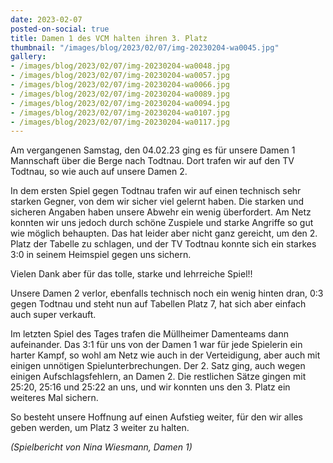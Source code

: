 ```yaml
---
date: 2023-02-07
posted-on-social: true
title: Damen 1 des VCM halten ihren 3. Platz
thumbnail: "/images/blog/2023/02/07/img-20230204-wa0045.jpg"
gallery:
- /images/blog/2023/02/07/img-20230204-wa0048.jpg
- /images/blog/2023/02/07/img-20230204-wa0057.jpg
- /images/blog/2023/02/07/img-20230204-wa0066.jpg
- /images/blog/2023/02/07/img-20230204-wa0089.jpg
- /images/blog/2023/02/07/img-20230204-wa0094.jpg
- /images/blog/2023/02/07/img-20230204-wa0107.jpg
- /images/blog/2023/02/07/img-20230204-wa0117.jpg
---
```

Am vergangenen Samstag, den 04.02.23 ging es für unsere Damen 1 Mannschaft über die Berge nach Todtnau. Dort trafen wir auf den TV Todtnau, so wie auch auf unsere Damen 2. 

In dem ersten Spiel gegen Todtnau trafen wir auf einen technisch sehr starken Gegner, von dem wir sicher viel gelernt haben. Die starken und sicheren Angaben haben unsere Abwehr ein wenig überfordert. Am Netz konnten wir uns jedoch durch schöne Zuspiele und starke Angriffe so gut wie möglich behaupten. Das hat leider aber nicht ganz gereicht, um den 2. Platz der Tabelle zu schlagen, und der TV Todtnau konnte sich ein starkes 3:0 in seinem Heimspiel gegen uns sichern. 

Vielen Dank aber für das tolle, starke und lehrreiche Spiel!!

Unsere Damen 2 verlor, ebenfalls technisch noch ein wenig hinten dran, 0:3 gegen Todtnau und steht nun auf Tabellen Platz 7, hat sich aber einfach auch super verkauft.

Im letzten Spiel des Tages trafen die Müllheimer Damenteams dann aufeinander. Das 3:1 für uns von der Damen 1 war für jede Spielerin ein harter Kampf, so wohl am Netz wie auch in der Verteidigung, aber auch mit einigen unnötigen Spielunterbrechungen. Der 2. Satz ging, auch wegen einigen Aufschlagsfehlern, an Damen 2. Die restlichen Sätze gingen mit 25:20, 25:16 und 25:22 an uns, und wir konnten uns den 3. Platz ein weiteres Mal sichern.

So besteht unsere Hoffnung auf einen Aufstieg weiter, für den wir alles geben werden, um Platz 3 weiter zu halten.

_(Spielbericht von Nina Wiesmann, Damen 1)_

